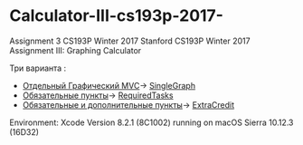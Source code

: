 # Calculator-III-cs193p-2017-
Assignment 3 CS193P Winter 2017
Stanford CS193P Winter 2017 Assignment III: Graphing Calculator  

Три варианта :
* [Отдельный Графический MVC](http://bestkora.com/IosDeveloper/zadanie-3-cs193p-winter-2017-graficheskij-kalkulyator-reshenie-obyazatelnye-i-dopolnitelnye-punkty/)-> [SingleGraph](ttps://github.com/BestKora/Calculator-III-cs193p-2017-/releases/tag/SingleGraph) 
* [Обязательные пункты](http://bestkora.com/IosDeveloper/zadanie-3-cs193p-winter-2017-graficheskij-kalkulyator-reshenie-obyazatelnye-i-dopolnitelnye-punkty/)-> [RequiredTasks](https://github.com/BestKora/Calculator-III-cs193p-2017-/releases/tag/RequiredTasks) 
* [Обязательные и дополнительные пункты](http://bestkora.com/IosDeveloper/zadanie-3-cs193p-winter-2017-graficheskij-kalkulyator-reshenie-dopolnitelnye-punkty/)-> [ExtraCredit](https://github.com/BestKora/Calculator-III-cs193p-2017-)

Environment: Xcode Version 8.2.1 (8C1002) running on macOS Sierra 10.12.3 (16D32)
